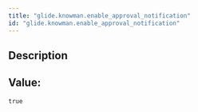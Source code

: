 ```yaml
---
title: "glide.knowman.enable_approval_notification"
id: "glide.knowman.enable_approval_notification"
---
```

## Description



## Value: 
```
true
```